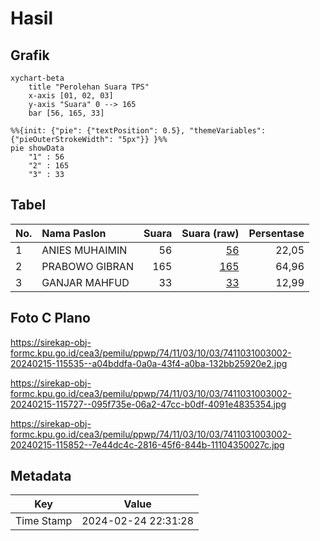 # Hasil

## Grafik

```mermaid
xychart-beta
    title "Perolehan Suara TPS"
    x-axis [01, 02, 03]
    y-axis "Suara" 0 --> 165
    bar [56, 165, 33]
```

```mermaid
%%{init: {"pie": {"textPosition": 0.5}, "themeVariables": {"pieOuterStrokeWidth": "5px"}} }%%
pie showData
    "1" : 56
    "2" : 165
    "3" : 33
```

## Tabel

| No. | Nama Paslon    | Suara | Suara (raw) | Persentase |
|:--- |:-------------- | -----:| -----------:| ----------:|
| 1   | ANIES MUHAIMIN | 56    | [56][p-1]   | 22,05      |
| 2   | PRABOWO GIBRAN | 165   | [165][p-2]  | 64,96      |
| 3   | GANJAR MAHFUD  | 33    | [33][p-3]   | 12,99      |


[p-1]: https://github.com/gigit-pemilu/pemilu-2024-74-sulawesi-tenggara/blob/main/pilpres/hitung-suara/sub/74-sulawesi-tenggara/sub/11-kolaka-timur/sub/03-ladongi/sub/1003-raa-raa/sub/002-tps/sub/paslon-1.txt
[p-2]: https://github.com/gigit-pemilu/pemilu-2024-74-sulawesi-tenggara/blob/main/pilpres/hitung-suara/sub/74-sulawesi-tenggara/sub/11-kolaka-timur/sub/03-ladongi/sub/1003-raa-raa/sub/002-tps/sub/paslon-2.txt
[p-3]: https://github.com/gigit-pemilu/pemilu-2024-74-sulawesi-tenggara/blob/main/pilpres/hitung-suara/sub/74-sulawesi-tenggara/sub/11-kolaka-timur/sub/03-ladongi/sub/1003-raa-raa/sub/002-tps/sub/paslon-3.txt

## Foto C Plano

https://sirekap-obj-formc.kpu.go.id/cea3/pemilu/ppwp/74/11/03/10/03/7411031003002-20240215-115535--a04bddfa-0a0a-43f4-a0ba-132bb25920e2.jpg

https://sirekap-obj-formc.kpu.go.id/cea3/pemilu/ppwp/74/11/03/10/03/7411031003002-20240215-115727--095f735e-06a2-47cc-b0df-4091e4835354.jpg

https://sirekap-obj-formc.kpu.go.id/cea3/pemilu/ppwp/74/11/03/10/03/7411031003002-20240215-115852--7e44dc4c-2816-45f6-844b-11104350027c.jpg


## Metadata

| Key        | Value               |
| ---------- | ------------------- |
| Time Stamp | 2024-02-24 22:31:28 |



